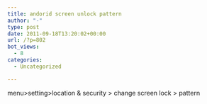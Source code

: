 ```yaml
---
title: andorid screen unlock pattern
author: "-"
type: post
date: 2011-09-18T13:20:02+00:00
url: /?p=802
bot_views:
  - 8
categories:
  - Uncategorized

---
```

menu>setting>location & security > change screen lock > pattern